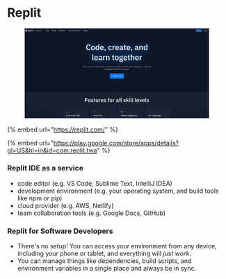 # Replit

<figure><img src="../.gitbook/assets/image (4) (1).png" alt=""><figcaption></figcaption></figure>

{% embed url="https://replit.com/" %}

{% embed url="https://play.google.com/store/apps/details?gl=US&hl=in&id=com.replit.twa" %}

### Replit IDE as a service

* code editor (e.g. VS Code, Sublime Text, IntelliJ IDEA)
* development environment (e.g. your operating system, and build tools like npm or pip)
* cloud provider (e.g. AWS, Netlify)
* team collaboration tools (e.g. Google Docs, GitHub)

### Replit for Software Developers <a href="#replit-for-software-developers" id="replit-for-software-developers"></a>

* There's no setup! You can access your environment from any device, including your phone or tablet, and everything will _just work_.
* You can manage things like dependencies, build scripts, and environment variables in a single place and always be in sync.

